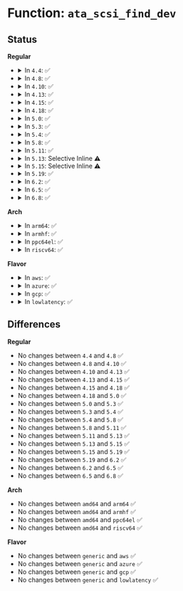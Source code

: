 # Function: <code>ata_scsi_find_dev</code>

## Status
<b>Regular</b>
<ul>
<li>
<details>
<summary>In <code>4.4</code>: ✅</summary>

```c
struct ata_device *ata_scsi_find_dev(struct ata_port *ap, const struct scsi_device *scsidev);
```

**Collision:** Unique Static

**Inline:** No

**Transformation:** False

**Instances:**

```
In drivers/ata/libata-scsi.c (ffffffff815d1990)
Location: drivers/ata/libata-scsi.c:2881
Inline: False
Direct callers:
  - drivers/ata/libata-scsi.c:ata_scsi_activity_show
  - drivers/ata/libata-scsi.c:ata_scsi_park_store
  - drivers/ata/libata-scsi.c:ata_scsi_park_show
  - drivers/ata/libata-scsi.c:ata_scsi_activity_store
  - drivers/ata/libata-scsi.c:ata_scsi_unlock_native_capacity
  - drivers/ata/libata-scsi.c:ata_sas_scsi_ioctl
  - drivers/ata/libata-scsi.c:__ata_change_queue_depth
  - drivers/ata/libata-scsi.c:ata_scsi_queuecmd
```
**Symbols:**

```
ffffffff815d1990-ffffffff815d19cb: ata_scsi_find_dev (STB_LOCAL)
```
</details>
</li>
<li>
<details>
<summary>In <code>4.8</code>: ✅</summary>

```c
struct ata_device *ata_scsi_find_dev(struct ata_port *ap, const struct scsi_device *scsidev);
```

**Collision:** Unique Static

**Inline:** No

**Transformation:** False

**Instances:**

```
In drivers/ata/libata-scsi.c (ffffffff8162ae30)
Location: drivers/ata/libata-scsi.c:3021
Inline: False
Direct callers:
  - drivers/ata/libata-scsi.c:ata_scsi_queuecmd
  - drivers/ata/libata-scsi.c:__ata_change_queue_depth
  - drivers/ata/libata-scsi.c:ata_sas_scsi_ioctl
  - drivers/ata/libata-scsi.c:ata_scsi_unlock_native_capacity
  - drivers/ata/libata-scsi.c:ata_scsi_activity_store
  - drivers/ata/libata-scsi.c:ata_scsi_activity_show
  - drivers/ata/libata-scsi.c:ata_scsi_park_store
  - drivers/ata/libata-scsi.c:ata_scsi_park_show
```
**Symbols:**

```
ffffffff8162ae30-ffffffff8162ae68: ata_scsi_find_dev (STB_LOCAL)
```
</details>
</li>
<li>
<details>
<summary>In <code>4.10</code>: ✅</summary>

```c
struct ata_device *ata_scsi_find_dev(struct ata_port *ap, const struct scsi_device *scsidev);
```

**Collision:** Unique Static

**Inline:** No

**Transformation:** False

**Instances:**

```
In drivers/ata/libata-scsi.c (ffffffff8165c0c0)
Location: drivers/ata/libata-scsi.c:3102
Inline: False
Direct callers:
  - drivers/ata/libata-scsi.c:ata_scsi_queuecmd
  - drivers/ata/libata-scsi.c:__ata_change_queue_depth
  - drivers/ata/libata-scsi.c:ata_sas_scsi_ioctl
  - drivers/ata/libata-scsi.c:ata_scsi_unlock_native_capacity
  - drivers/ata/libata-scsi.c:ata_scsi_activity_store
  - drivers/ata/libata-scsi.c:ata_scsi_activity_show
  - drivers/ata/libata-scsi.c:ata_ncq_prio_enable_store
  - drivers/ata/libata-scsi.c:ata_ncq_prio_enable_show
  - drivers/ata/libata-scsi.c:ata_scsi_park_store
  - drivers/ata/libata-scsi.c:ata_scsi_park_show
```
**Symbols:**

```
ffffffff8165c0c0-ffffffff8165c0f8: ata_scsi_find_dev (STB_LOCAL)
```
</details>
</li>
<li>
<details>
<summary>In <code>4.13</code>: ✅</summary>

```c
struct ata_device *ata_scsi_find_dev(struct ata_port *ap, const struct scsi_device *scsidev);
```

**Collision:** Unique Static

**Inline:** No

**Transformation:** False

**Instances:**

```
In drivers/ata/libata-scsi.c (ffffffff81671720)
Location: drivers/ata/libata-scsi.c:3081
Inline: False
Direct callers:
  - drivers/ata/libata-scsi.c:ata_scsi_queuecmd
  - drivers/ata/libata-scsi.c:__ata_change_queue_depth
  - drivers/ata/libata-scsi.c:ata_sas_scsi_ioctl
  - drivers/ata/libata-scsi.c:ata_scsi_unlock_native_capacity
  - drivers/ata/libata-scsi.c:ata_scsi_activity_store
  - drivers/ata/libata-scsi.c:ata_scsi_activity_show
  - drivers/ata/libata-scsi.c:ata_ncq_prio_enable_store
  - drivers/ata/libata-scsi.c:ata_ncq_prio_enable_show
  - drivers/ata/libata-scsi.c:ata_scsi_park_store
  - drivers/ata/libata-scsi.c:ata_scsi_park_show
```
**Symbols:**

```
ffffffff81671720-ffffffff81671753: ata_scsi_find_dev (STB_LOCAL)
```
</details>
</li>
<li>
<details>
<summary>In <code>4.15</code>: ✅</summary>

```c
struct ata_device *ata_scsi_find_dev(struct ata_port *ap, const struct scsi_device *scsidev);
```

**Collision:** Unique Static

**Inline:** No

**Transformation:** False

**Instances:**

```
In drivers/ata/libata-scsi.c (ffffffff816dad00)
Location: drivers/ata/libata-scsi.c:3082
Inline: False
Direct callers:
  - drivers/ata/libata-scsi.c:ata_scsi_queuecmd
  - drivers/ata/libata-scsi.c:__ata_change_queue_depth
  - drivers/ata/libata-scsi.c:ata_sas_scsi_ioctl
  - drivers/ata/libata-scsi.c:ata_scsi_unlock_native_capacity
  - drivers/ata/libata-scsi.c:ata_scsi_activity_store
  - drivers/ata/libata-scsi.c:ata_scsi_activity_show
  - drivers/ata/libata-scsi.c:ata_ncq_prio_enable_store
  - drivers/ata/libata-scsi.c:ata_ncq_prio_enable_show
  - drivers/ata/libata-scsi.c:ata_scsi_park_store
  - drivers/ata/libata-scsi.c:ata_scsi_park_show
```
**Symbols:**

```
ffffffff816dad00-ffffffff816dad33: ata_scsi_find_dev (STB_LOCAL)
```
</details>
</li>
<li>
<details>
<summary>In <code>4.18</code>: ✅</summary>

```c
struct ata_device *ata_scsi_find_dev(struct ata_port *ap, const struct scsi_device *scsidev);
```

**Collision:** Unique Static

**Inline:** No

**Transformation:** False

**Instances:**

```
In drivers/ata/libata-scsi.c (ffffffff817171f0)
Location: drivers/ata/libata-scsi.c:3085
Inline: False
Direct callers:
  - drivers/ata/libata-scsi.c:ata_scsi_queuecmd
  - drivers/ata/libata-scsi.c:__ata_change_queue_depth
  - drivers/ata/libata-scsi.c:ata_sas_scsi_ioctl
  - drivers/ata/libata-scsi.c:ata_scsi_unlock_native_capacity
  - drivers/ata/libata-scsi.c:ata_scsi_activity_store
  - drivers/ata/libata-scsi.c:ata_scsi_activity_show
  - drivers/ata/libata-scsi.c:ata_ncq_prio_enable_store
  - drivers/ata/libata-scsi.c:ata_ncq_prio_enable_show
  - drivers/ata/libata-scsi.c:ata_scsi_park_store
  - drivers/ata/libata-scsi.c:ata_scsi_park_show
```
**Symbols:**

```
ffffffff817171f0-ffffffff81717223: ata_scsi_find_dev (STB_LOCAL)
```
</details>
</li>
<li>
<details>
<summary>In <code>5.0</code>: ✅</summary>

```c
struct ata_device *ata_scsi_find_dev(struct ata_port *ap, const struct scsi_device *scsidev);
```

**Collision:** Unique Static

**Inline:** No

**Transformation:** False

**Instances:**

```
In drivers/ata/libata-scsi.c (ffffffff81739840)
Location: drivers/ata/libata-scsi.c:3080
Inline: False
Direct callers:
  - drivers/ata/libata-scsi.c:ata_scsi_queuecmd
  - drivers/ata/libata-scsi.c:__ata_change_queue_depth
  - drivers/ata/libata-scsi.c:ata_sas_scsi_ioctl
  - drivers/ata/libata-scsi.c:ata_scsi_unlock_native_capacity
  - drivers/ata/libata-scsi.c:ata_scsi_activity_store
  - drivers/ata/libata-scsi.c:ata_scsi_activity_show
  - drivers/ata/libata-scsi.c:ata_ncq_prio_enable_store
  - drivers/ata/libata-scsi.c:ata_ncq_prio_enable_show
  - drivers/ata/libata-scsi.c:ata_scsi_park_store
  - drivers/ata/libata-scsi.c:ata_scsi_park_show
```
**Symbols:**

```
ffffffff81739840-ffffffff81739873: ata_scsi_find_dev (STB_LOCAL)
```
</details>
</li>
<li>
<details>
<summary>In <code>5.3</code>: ✅</summary>

```c
struct ata_device *ata_scsi_find_dev(struct ata_port *ap, const struct scsi_device *scsidev);
```

**Collision:** Unique Static

**Inline:** No

**Transformation:** False

**Instances:**

```
In drivers/ata/libata-scsi.c (ffffffff81775840)
Location: drivers/ata/libata-scsi.c:3084
Inline: False
Direct callers:
  - drivers/ata/libata-scsi.c:ata_scsi_queuecmd
  - drivers/ata/libata-scsi.c:ata_sas_scsi_ioctl
  - drivers/ata/libata-scsi.c:ata_scsi_unlock_native_capacity
  - drivers/ata/libata-scsi.c:ata_scsi_activity_store
  - drivers/ata/libata-scsi.c:ata_scsi_activity_show
  - drivers/ata/libata-scsi.c:ata_ncq_prio_enable_store
  - drivers/ata/libata-scsi.c:ata_ncq_prio_enable_show
  - drivers/ata/libata-scsi.c:ata_scsi_park_store
  - drivers/ata/libata-scsi.c:ata_scsi_park_show
```
**Symbols:**

```
ffffffff81775840-ffffffff81775873: ata_scsi_find_dev (STB_LOCAL)
```
</details>
</li>
<li>
<details>
<summary>In <code>5.4</code>: ✅</summary>

```c
struct ata_device *ata_scsi_find_dev(struct ata_port *ap, const struct scsi_device *scsidev);
```

**Collision:** Unique Static

**Inline:** No

**Transformation:** False

**Instances:**

```
In drivers/ata/libata-scsi.c (ffffffff817997b0)
Location: drivers/ata/libata-scsi.c:3084
Inline: False
Direct callers:
  - drivers/ata/libata-scsi.c:ata_scsi_queuecmd
  - drivers/ata/libata-scsi.c:ata_sas_scsi_ioctl
  - drivers/ata/libata-scsi.c:ata_scsi_unlock_native_capacity
  - drivers/ata/libata-scsi.c:ata_scsi_activity_store
  - drivers/ata/libata-scsi.c:ata_scsi_activity_show
  - drivers/ata/libata-scsi.c:ata_ncq_prio_enable_store
  - drivers/ata/libata-scsi.c:ata_ncq_prio_enable_show
  - drivers/ata/libata-scsi.c:ata_scsi_park_store
  - drivers/ata/libata-scsi.c:ata_scsi_park_show
```
**Symbols:**

```
ffffffff817997b0-ffffffff817997e3: ata_scsi_find_dev (STB_LOCAL)
```
</details>
</li>
<li>
<details>
<summary>In <code>5.8</code>: ✅</summary>

```c
struct ata_device *ata_scsi_find_dev(struct ata_port *ap, const struct scsi_device *scsidev);
```

**Collision:** Unique Global

**Inline:** No

**Transformation:** False

**Instances:**

```
In drivers/ata/libata-scsi.c (ffffffff8185e890)
Location: drivers/ata/libata-scsi.c:2796
Inline: False
Direct callers:
  - drivers/ata/libata-scsi.c:ata_scsi_queuecmd
  - drivers/ata/libata-scsi.c:ata_get_identity
  - drivers/ata/libata-scsi.c:ata_scsi_unlock_native_capacity
  - drivers/ata/libata-scsi.c:ata_scsi_park_store
  - drivers/ata/libata-scsi.c:ata_scsi_park_show
  - drivers/ata/libata-sata.c:ata_scsi_activity_store
  - drivers/ata/libata-sata.c:ata_scsi_activity_show
  - drivers/ata/libata-sata.c:ata_ncq_prio_enable_store
  - drivers/ata/libata-sata.c:ata_ncq_prio_enable_show
```
**Symbols:**

```
ffffffff8185e890-ffffffff8185e8c8: ata_scsi_find_dev (STB_GLOBAL)
```
</details>
</li>
<li>
<details>
<summary>In <code>5.11</code>: ✅</summary>

```c
struct ata_device *ata_scsi_find_dev(struct ata_port *ap, const struct scsi_device *scsidev);
```

**Collision:** Unique Global

**Inline:** No

**Transformation:** False

**Instances:**

```
In drivers/ata/libata-scsi.c (ffffffff8186d8b0)
Location: drivers/ata/libata-scsi.c:2796
Inline: False
Direct callers:
  - drivers/ata/libata-scsi.c:ata_scsi_queuecmd
  - drivers/ata/libata-scsi.c:ata_get_identity
  - drivers/ata/libata-scsi.c:ata_scsi_unlock_native_capacity
  - drivers/ata/libata-scsi.c:ata_scsi_park_store
  - drivers/ata/libata-scsi.c:ata_scsi_park_show
  - drivers/ata/libata-sata.c:ata_scsi_activity_store
  - drivers/ata/libata-sata.c:ata_scsi_activity_show
  - drivers/ata/libata-sata.c:ata_ncq_prio_enable_store
  - drivers/ata/libata-sata.c:ata_ncq_prio_enable_show
```
**Symbols:**

```
ffffffff8186d8b0-ffffffff8186d8e8: ata_scsi_find_dev (STB_GLOBAL)
```
</details>
</li>
<li>
<details>
<summary>In <code>5.13</code>: Selective Inline ⚠️</summary>

```c
struct ata_device *ata_scsi_find_dev(struct ata_port *ap, const struct scsi_device *scsidev);
```

**Collision:** Unique Global

**Inline:** Selective

**Transformation:** False

**Instances:**

```
In drivers/ata/libata-scsi.c (ffffffff81850e00)
Location: drivers/ata/libata-scsi.c:2792
Inline: True
Inline callers:
  - drivers/ata/libata-scsi.c:ata_scsi_queuecmd
  - drivers/ata/libata-scsi.c:ata_sas_scsi_ioctl
  - drivers/ata/libata-scsi.c:ata_scsi_unlock_native_capacity
  - drivers/ata/libata-scsi.c:ata_scsi_park_store
  - drivers/ata/libata-scsi.c:ata_scsi_park_show
Direct callers:
  - drivers/ata/libata-sata.c:ata_scsi_activity_store
  - drivers/ata/libata-sata.c:ata_scsi_activity_show
  - drivers/ata/libata-sata.c:ata_ncq_prio_enable_store
  - drivers/ata/libata-sata.c:ata_ncq_prio_enable_show
```
**Symbols:**

```
ffffffff81850790-ffffffff818507c8: ata_scsi_find_dev (STB_GLOBAL)
```
</details>
</li>
<li>
<details>
<summary>In <code>5.15</code>: Selective Inline ⚠️</summary>

```c
struct ata_device *ata_scsi_find_dev(struct ata_port *ap, const struct scsi_device *scsidev);
```

**Collision:** Unique Global

**Inline:** Selective

**Transformation:** False

**Instances:**

```
In drivers/ata/libata-scsi.c (ffffffff818de990)
Location: drivers/ata/libata-scsi.c:2752
Inline: True
Inline callers:
  - drivers/ata/libata-scsi.c:ata_scsi_queuecmd
  - drivers/ata/libata-scsi.c:ata_sas_scsi_ioctl
  - drivers/ata/libata-scsi.c:ata_scsi_unlock_native_capacity
  - drivers/ata/libata-scsi.c:ata_scsi_park_store
  - drivers/ata/libata-scsi.c:ata_scsi_park_show
Direct callers:
  - drivers/ata/libata-sata.c:ata_scsi_activity_store
  - drivers/ata/libata-sata.c:ata_scsi_activity_show
  - drivers/ata/libata-sata.c:ata_ncq_prio_enable_store
  - drivers/ata/libata-sata.c:ata_ncq_prio_enable_show
  - drivers/ata/libata-sata.c:ata_ncq_prio_supported_show
```
**Symbols:**

```
ffffffff818ddf90-ffffffff818ddfc8: ata_scsi_find_dev (STB_GLOBAL)
```
</details>
</li>
<li>
<details>
<summary>In <code>5.19</code>: ✅</summary>

```c
struct ata_device *ata_scsi_find_dev(struct ata_port *ap, const struct scsi_device *scsidev);
```

**Collision:** Unique Global

**Inline:** No

**Transformation:** False

**Instances:**

```
In drivers/ata/libata-scsi.c (ffffffff81a2ed40)
Location: drivers/ata/libata-scsi.c:2756
Inline: False
Direct callers:
  - drivers/ata/libata-scsi.c:ata_scsi_queuecmd
  - drivers/ata/libata-scsi.c:ata_sas_scsi_ioctl
  - drivers/ata/libata-scsi.c:ata_scsi_unlock_native_capacity
  - drivers/ata/libata-scsi.c:ata_scsi_park_store
  - drivers/ata/libata-scsi.c:ata_scsi_park_show
  - drivers/ata/libata-sata.c:ata_scsi_activity_store
  - drivers/ata/libata-sata.c:ata_scsi_activity_show
  - drivers/ata/libata-sata.c:ata_ncq_prio_enable_store
  - drivers/ata/libata-sata.c:ata_ncq_prio_enable_show
  - drivers/ata/libata-sata.c:ata_ncq_prio_supported_show
```
**Symbols:**

```
ffffffff81a2ed40-ffffffff81a2ed93: ata_scsi_find_dev (STB_GLOBAL)
```
</details>
</li>
<li>
<details>
<summary>In <code>6.2</code>: ✅</summary>

```c
struct ata_device *ata_scsi_find_dev(struct ata_port *ap, const struct scsi_device *scsidev);
```

**Collision:** Unique Global

**Inline:** No

**Transformation:** False

**Instances:**

```
In drivers/ata/libata-scsi.c (ffffffff81bb2250)
Location: drivers/ata/libata-scsi.c:2769
Inline: False
Direct callers:
  - drivers/ata/libata-scsi.c:ata_scsi_queuecmd
  - drivers/ata/libata-scsi.c:ata_sas_scsi_ioctl
  - drivers/ata/libata-scsi.c:ata_scsi_unlock_native_capacity
  - drivers/ata/libata-scsi.c:ata_scsi_park_store
  - drivers/ata/libata-scsi.c:ata_scsi_park_show
  - drivers/ata/libata-sata.c:ata_scsi_change_queue_depth
  - drivers/ata/libata-sata.c:ata_scsi_activity_store
  - drivers/ata/libata-sata.c:ata_scsi_activity_show
  - drivers/ata/libata-sata.c:ata_ncq_prio_enable_store
  - drivers/ata/libata-sata.c:ata_ncq_prio_enable_show
  - drivers/ata/libata-sata.c:ata_ncq_prio_supported_show
```
**Symbols:**

```
ffffffff81bb2250-ffffffff81bb22a3: ata_scsi_find_dev (STB_GLOBAL)
```
</details>
</li>
<li>
<details>
<summary>In <code>6.5</code>: ✅</summary>

```c
struct ata_device *ata_scsi_find_dev(struct ata_port *ap, const struct scsi_device *scsidev);
```

**Collision:** Unique Global

**Inline:** No

**Transformation:** False

**Instances:**

```
In drivers/ata/libata-scsi.c (ffffffff81c09780)
Location: drivers/ata/libata-scsi.c:2917
Inline: False
Direct callers:
  - drivers/ata/libata-scsi.c:ata_scsi_queuecmd
  - drivers/ata/libata-scsi.c:ata_sas_scsi_ioctl
  - drivers/ata/libata-scsi.c:ata_scsi_unlock_native_capacity
  - drivers/ata/libata-scsi.c:ata_scsi_park_store
  - drivers/ata/libata-scsi.c:ata_scsi_park_show
  - drivers/ata/libata-sata.c:ata_change_queue_depth
  - drivers/ata/libata-sata.c:ata_scsi_activity_store
  - drivers/ata/libata-sata.c:ata_scsi_activity_show
  - drivers/ata/libata-sata.c:ata_ncq_prio_enable_store
  - drivers/ata/libata-sata.c:ata_ncq_prio_enable_show
  - drivers/ata/libata-sata.c:ata_ncq_prio_supported_show
```
**Symbols:**

```
ffffffff81c09780-ffffffff81c097d3: ata_scsi_find_dev (STB_GLOBAL)
```
</details>
</li>
<li>
<details>
<summary>In <code>6.8</code>: ✅</summary>

```c
struct ata_device *ata_scsi_find_dev(struct ata_port *ap, const struct scsi_device *scsidev);
```

**Collision:** Unique Global

**Inline:** No

**Transformation:** False

**Instances:**

```
In drivers/ata/libata-scsi.c (ffffffff81c5e840)
Location: drivers/ata/libata-scsi.c:2789
Inline: False
Direct callers:
  - drivers/ata/libata-scsi.c:ata_scsi_queuecmd
  - drivers/ata/libata-scsi.c:ata_sas_scsi_ioctl
  - drivers/ata/libata-scsi.c:ata_scsi_unlock_native_capacity
  - drivers/ata/libata-scsi.c:ata_scsi_park_store
  - drivers/ata/libata-scsi.c:ata_scsi_park_show
  - drivers/ata/libata-sata.c:ata_change_queue_depth
  - drivers/ata/libata-sata.c:ata_scsi_activity_store
  - drivers/ata/libata-sata.c:ata_scsi_activity_show
  - drivers/ata/libata-sata.c:ata_ncq_prio_enable_store
  - drivers/ata/libata-sata.c:ata_ncq_prio_enable_show
  - drivers/ata/libata-sata.c:ata_ncq_prio_supported_show
```
**Symbols:**

```
ffffffff81c5e840-ffffffff81c5e893: ata_scsi_find_dev (STB_GLOBAL)
```
</details>
</li>
</ul>
<b>Arch</b>
<ul>
<li>
<details>
<summary>In <code>arm64</code>: ✅</summary>

```c
struct ata_device *ata_scsi_find_dev(struct ata_port *ap, const struct scsi_device *scsidev);
```

**Collision:** Unique Static

**Inline:** No

**Transformation:** False

**Instances:**

```
In drivers/ata/libata-scsi.c (ffff8000109a1250)
Location: drivers/ata/libata-scsi.c:3084
Inline: False
Direct callers:
  - drivers/ata/libata-scsi.c:ata_scsi_queuecmd
  - drivers/ata/libata-scsi.c:ata_scsi_queuecmd
  - drivers/ata/libata-scsi.c:__ata_change_queue_depth
  - drivers/ata/libata-scsi.c:ata_sas_scsi_ioctl
  - drivers/ata/libata-scsi.c:ata_scsi_unlock_native_capacity
  - drivers/ata/libata-scsi.c:ata_scsi_activity_store
  - drivers/ata/libata-scsi.c:ata_scsi_activity_show
  - drivers/ata/libata-scsi.c:ata_ncq_prio_enable_store
  - drivers/ata/libata-scsi.c:ata_ncq_prio_enable_show
  - drivers/ata/libata-scsi.c:ata_ncq_prio_enable_show
  - drivers/ata/libata-scsi.c:ata_scsi_park_store
  - drivers/ata/libata-scsi.c:ata_scsi_park_show
  - drivers/ata/libata-scsi.c:ata_scsi_park_show
```
**Symbols:**

```
ffff8000109a1250-ffff8000109a12ac: ata_scsi_find_dev (STB_LOCAL)
```
</details>
</li>
<li>
<details>
<summary>In <code>armhf</code>: ✅</summary>

```c
struct ata_device *ata_scsi_find_dev(struct ata_port *ap, const struct scsi_device *scsidev);
```

**Collision:** Unique Static

**Inline:** No

**Transformation:** False

**Instances:**

```
In drivers/ata/libata-scsi.c (c0a74108)
Location: drivers/ata/libata-scsi.c:3084
Inline: False
Direct callers:
  - drivers/ata/libata-scsi.c:ata_scsi_queuecmd
  - drivers/ata/libata-scsi.c:__ata_change_queue_depth
  - drivers/ata/libata-scsi.c:ata_sas_scsi_ioctl
  - drivers/ata/libata-scsi.c:ata_scsi_unlock_native_capacity
  - drivers/ata/libata-scsi.c:ata_scsi_activity_store
  - drivers/ata/libata-scsi.c:ata_scsi_activity_show
  - drivers/ata/libata-scsi.c:ata_ncq_prio_enable_store
  - drivers/ata/libata-scsi.c:ata_ncq_prio_enable_show
  - drivers/ata/libata-scsi.c:ata_scsi_park_store
  - drivers/ata/libata-scsi.c:ata_scsi_park_show
```
**Symbols:**

```
c0a74108-c0a74144: ata_scsi_find_dev (STB_LOCAL)
```
</details>
</li>
<li>
<details>
<summary>In <code>ppc64el</code>: ✅</summary>

```c
struct ata_device *ata_scsi_find_dev(struct ata_port *ap, const struct scsi_device *scsidev);
```

**Collision:** Unique Static

**Inline:** No

**Transformation:** False

**Instances:**

```
In drivers/ata/libata-scsi.c (c000000000a68d40)
Location: drivers/ata/libata-scsi.c:3084
Inline: False
Direct callers:
  - drivers/ata/libata-scsi.c:ata_scsi_queuecmd
  - drivers/ata/libata-scsi.c:ata_sas_scsi_ioctl
  - drivers/ata/libata-scsi.c:ata_scsi_unlock_native_capacity
  - drivers/ata/libata-scsi.c:ata_scsi_activity_store
  - drivers/ata/libata-scsi.c:ata_scsi_activity_show
  - drivers/ata/libata-scsi.c:ata_ncq_prio_enable_store
  - drivers/ata/libata-scsi.c:ata_ncq_prio_enable_show
  - drivers/ata/libata-scsi.c:ata_scsi_park_store
  - drivers/ata/libata-scsi.c:ata_scsi_park_show
```
**Symbols:**

```
c000000000a68d40-c000000000a68d94: ata_scsi_find_dev (STB_LOCAL)
```
</details>
</li>
<li>
<details>
<summary>In <code>riscv64</code>: ✅</summary>

```c
struct ata_device *ata_scsi_find_dev(struct ata_port *ap, const struct scsi_device *scsidev);
```

**Collision:** Unique Static

**Inline:** No

**Transformation:** False

**Instances:**

```
In drivers/ata/libata-scsi.c (ffffffe0006024ba)
Location: drivers/ata/libata-scsi.c:3084
Inline: False
Direct callers:
  - drivers/ata/libata-scsi.c:ata_scsi_queuecmd
  - drivers/ata/libata-scsi.c:__ata_change_queue_depth
  - drivers/ata/libata-scsi.c:ata_sas_scsi_ioctl
  - drivers/ata/libata-scsi.c:ata_scsi_unlock_native_capacity
  - drivers/ata/libata-scsi.c:ata_scsi_activity_store
  - drivers/ata/libata-scsi.c:ata_scsi_activity_show
  - drivers/ata/libata-scsi.c:ata_ncq_prio_enable_store
  - drivers/ata/libata-scsi.c:ata_ncq_prio_enable_show
  - drivers/ata/libata-scsi.c:ata_scsi_park_store
  - drivers/ata/libata-scsi.c:ata_scsi_park_show
```
**Symbols:**

```
ffffffe0006024ba-ffffffe000602504: ata_scsi_find_dev (STB_LOCAL)
```
</details>
</li>
</ul>
<b>Flavor</b>
<ul>
<li>
<details>
<summary>In <code>aws</code>: ✅</summary>

```c
struct ata_device *ata_scsi_find_dev(struct ata_port *ap, const struct scsi_device *scsidev);
```

**Collision:** Unique Static

**Inline:** No

**Transformation:** False

**Instances:**

```
In drivers/ata/libata-scsi.c (ffffffff8175e8a0)
Location: drivers/ata/libata-scsi.c:3084
Inline: False
Direct callers:
  - drivers/ata/libata-scsi.c:ata_scsi_queuecmd
  - drivers/ata/libata-scsi.c:ata_sas_scsi_ioctl
  - drivers/ata/libata-scsi.c:ata_scsi_unlock_native_capacity
  - drivers/ata/libata-scsi.c:ata_scsi_activity_store
  - drivers/ata/libata-scsi.c:ata_scsi_activity_show
  - drivers/ata/libata-scsi.c:ata_ncq_prio_enable_store
  - drivers/ata/libata-scsi.c:ata_ncq_prio_enable_show
  - drivers/ata/libata-scsi.c:ata_scsi_park_store
  - drivers/ata/libata-scsi.c:ata_scsi_park_show
```
**Symbols:**

```
ffffffff8175e8a0-ffffffff8175e8d3: ata_scsi_find_dev (STB_LOCAL)
```
</details>
</li>
<li>
<details>
<summary>In <code>azure</code>: ✅</summary>

```c
struct ata_device *ata_scsi_find_dev(struct ata_port *ap, const struct scsi_device *scsidev);
```

**Collision:** Unique Static

**Inline:** No

**Transformation:** False

**Instances:**

```
In drivers/ata/libata-scsi.c (ffffffff8173e740)
Location: drivers/ata/libata-scsi.c:3084
Inline: False
Direct callers:
  - drivers/ata/libata-scsi.c:ata_scsi_queuecmd
  - drivers/ata/libata-scsi.c:ata_sas_scsi_ioctl
  - drivers/ata/libata-scsi.c:ata_scsi_unlock_native_capacity
  - drivers/ata/libata-scsi.c:ata_scsi_activity_store
  - drivers/ata/libata-scsi.c:ata_scsi_activity_show
  - drivers/ata/libata-scsi.c:ata_ncq_prio_enable_store
  - drivers/ata/libata-scsi.c:ata_ncq_prio_enable_show
  - drivers/ata/libata-scsi.c:ata_scsi_park_store
  - drivers/ata/libata-scsi.c:ata_scsi_park_show
```
**Symbols:**

```
ffffffff8173e740-ffffffff8173e773: ata_scsi_find_dev (STB_LOCAL)
```
</details>
</li>
<li>
<details>
<summary>In <code>gcp</code>: ✅</summary>

```c
struct ata_device *ata_scsi_find_dev(struct ata_port *ap, const struct scsi_device *scsidev);
```

**Collision:** Unique Static

**Inline:** No

**Transformation:** False

**Instances:**

```
In drivers/ata/libata-scsi.c (ffffffff8178e630)
Location: drivers/ata/libata-scsi.c:3084
Inline: False
Direct callers:
  - drivers/ata/libata-scsi.c:ata_scsi_queuecmd
  - drivers/ata/libata-scsi.c:ata_sas_scsi_ioctl
  - drivers/ata/libata-scsi.c:ata_scsi_unlock_native_capacity
  - drivers/ata/libata-scsi.c:ata_scsi_activity_store
  - drivers/ata/libata-scsi.c:ata_scsi_activity_show
  - drivers/ata/libata-scsi.c:ata_ncq_prio_enable_store
  - drivers/ata/libata-scsi.c:ata_ncq_prio_enable_show
  - drivers/ata/libata-scsi.c:ata_scsi_park_store
  - drivers/ata/libata-scsi.c:ata_scsi_park_show
```
**Symbols:**

```
ffffffff8178e630-ffffffff8178e663: ata_scsi_find_dev (STB_LOCAL)
```
</details>
</li>
<li>
<details>
<summary>In <code>lowlatency</code>: ✅</summary>

```c
struct ata_device *ata_scsi_find_dev(struct ata_port *ap, const struct scsi_device *scsidev);
```

**Collision:** Unique Static

**Inline:** No

**Transformation:** False

**Instances:**

```
In drivers/ata/libata-scsi.c (ffffffff817a8480)
Location: drivers/ata/libata-scsi.c:3084
Inline: False
Direct callers:
  - drivers/ata/libata-scsi.c:ata_scsi_queuecmd
  - drivers/ata/libata-scsi.c:ata_sas_scsi_ioctl
  - drivers/ata/libata-scsi.c:ata_scsi_unlock_native_capacity
  - drivers/ata/libata-scsi.c:ata_scsi_activity_store
  - drivers/ata/libata-scsi.c:ata_scsi_activity_show
  - drivers/ata/libata-scsi.c:ata_ncq_prio_enable_store
  - drivers/ata/libata-scsi.c:ata_ncq_prio_enable_show
  - drivers/ata/libata-scsi.c:ata_scsi_park_store
  - drivers/ata/libata-scsi.c:ata_scsi_park_show
```
**Symbols:**

```
ffffffff817a8480-ffffffff817a84b3: ata_scsi_find_dev (STB_LOCAL)
```
</details>
</li>
</ul>

## Differences
<b>Regular</b>
<ul>
<li>
No changes between <code>4.4</code> and <code>4.8</code> ✅
</li>
<li>
No changes between <code>4.8</code> and <code>4.10</code> ✅
</li>
<li>
No changes between <code>4.10</code> and <code>4.13</code> ✅
</li>
<li>
No changes between <code>4.13</code> and <code>4.15</code> ✅
</li>
<li>
No changes between <code>4.15</code> and <code>4.18</code> ✅
</li>
<li>
No changes between <code>4.18</code> and <code>5.0</code> ✅
</li>
<li>
No changes between <code>5.0</code> and <code>5.3</code> ✅
</li>
<li>
No changes between <code>5.3</code> and <code>5.4</code> ✅
</li>
<li>
No changes between <code>5.4</code> and <code>5.8</code> ✅
</li>
<li>
No changes between <code>5.8</code> and <code>5.11</code> ✅
</li>
<li>
No changes between <code>5.11</code> and <code>5.13</code> ✅
</li>
<li>
No changes between <code>5.13</code> and <code>5.15</code> ✅
</li>
<li>
No changes between <code>5.15</code> and <code>5.19</code> ✅
</li>
<li>
No changes between <code>5.19</code> and <code>6.2</code> ✅
</li>
<li>
No changes between <code>6.2</code> and <code>6.5</code> ✅
</li>
<li>
No changes between <code>6.5</code> and <code>6.8</code> ✅
</li>
</ul>
<b>Arch</b>
<ul>
<li>
No changes between <code>amd64</code> and <code>arm64</code> ✅
</li>
<li>
No changes between <code>amd64</code> and <code>armhf</code> ✅
</li>
<li>
No changes between <code>amd64</code> and <code>ppc64el</code> ✅
</li>
<li>
No changes between <code>amd64</code> and <code>riscv64</code> ✅
</li>
</ul>
<b>Flavor</b>
<ul>
<li>
No changes between <code>generic</code> and <code>aws</code> ✅
</li>
<li>
No changes between <code>generic</code> and <code>azure</code> ✅
</li>
<li>
No changes between <code>generic</code> and <code>gcp</code> ✅
</li>
<li>
No changes between <code>generic</code> and <code>lowlatency</code> ✅
</li>
</ul>
